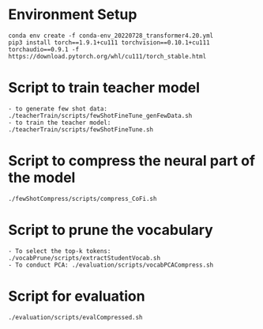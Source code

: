 # Environment Setup
    conda env create -f conda-env_20220728_transformer4.20.yml
    pip3 install torch==1.9.1+cu111 torchvision==0.10.1+cu111 torchaudio==0.9.1 -f https://download.pytorch.org/whl/cu111/torch_stable.html

# Script to train teacher model
    - to generate few shot data: ./teacherTrain/scripts/fewShotFineTune_genFewData.sh
    - to train the teacher model: ./teacherTrain/scripts/fewShotFineTune.sh

# Script to compress the neural part of the model
    ./fewShotCompress/scripts/compress_CoFi.sh
    
# Script to prune the vocabulary
    - To select the top-k tokens: ./vocabPrune/scripts/extractStudentVocab.sh
    - To conduct PCA: ./evaluation/scripts/vocabPCACompress.sh

# Script for evaluation
    ./evaluation/scripts/evalCompressed.sh
